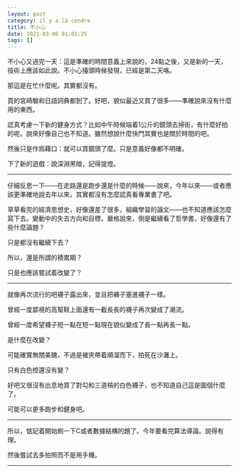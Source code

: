 ```yaml
---
layout: post
category: il y a là cendre
title: 不小心
date: 2021-03-06 01:01:25
tags: []
---
```


不小心又過完一天：這是準確的時間意義上來說的，24點之後，又是新的一天，技術上應該如此說。不小心擡頭時候發現，已經是第二天咯。

那這是在忙什麼呢。其實都沒有。

買的宮崎駿和日語詞典都到了。好吧，貌似最近又買了很多——準確說來沒有什麼用的東西。

認真考慮一下新的健身方式？比如中午時候端着1公斤的鏡頭去掃街，有什麼好拍的呢。說來好像自己也不知道。雖然想說什麼快門其實也是關於時間的吧。

然後只是作爲藉口：就可以買鏡頭了麼。只是意義好像都不明確。

下了新的遊戲：說深淵黑暗，記得提燈。

-------

仔細反思一下——在走路還是跑步還是什麼的時候——說來，今年以來——或者應該更準確地說去年以來，其實都沒有怎麼認真看專業書了吧。

草草看完的經濟思想史，好像還差了很多，組織學習的論文——也不知道應該怎麼寫下去。變動中的失去方向和目標，嚴格說來，倒是繼續看了哲學書，好像還有了些什麼論題？

只是都沒有繼續下去？

所以，還是所謂的積累期？

只是也應該嘗試着改變了？

-------

就像再次流行的吧襪子露出來，並且把褲子塞進襪子一樣。

曾經一度鄙視的高幫鞋上面還有一截長長的襪子再次變成了潮流。

曾經一度希望襪子短一點在短一點現在貌似變成了長一點再長一點。

是什麼在改變？

可能確實無關美醜，不過是被夾帶着順溜而下，拍死在沙灘上。

只有白色控還沒有變？

好吧又很沒有出息地買了對勾和三道槓的白色襪子，也不知道自己這是圖個什麼了。

可能可以更多跑步和健身吧。

-------

所以，惦記着開始刷一下C或者數據結構的題了。今年要看完算法導論。說得有理。

然後嘗試去多拍照而不是用手機。

-------





